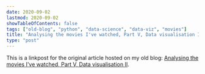 ```yaml
---
date: 2020-09-02
lastmod: 2020-09-02
showTableOfContents: false
tags: ["old-blog", "python", "data-science", "data-viz", "movies"]
title: "Analysing the movies I've watched, Part V, Data visualisation II"
type: "post"
---
```


This is a linkpost for the original article hosted on my old blog: [Analysing the movies I've watched, Part V, Data visualisation II](https://lovkush-a.github.io/python/data%20science/2020/09/02/mymovies5.html). 